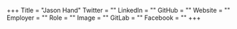 +++
Title = "Jason Hand"
Twitter = ""
LinkedIn = ""
GitHub = ""
Website = ""
Employer = ""
Role = ""
Image = ""
GitLab = ""
Facebook = ""
+++
